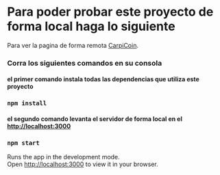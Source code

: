 # Para poder probar este proyecto de forma local haga lo siguiente 

Para ver la pagina de forma remota [CarpiCoin](https://carpicoin.netlify.app/).

### Corra los siguientes comandos en su consola 
#### el primer comando instala todas las dependencias que utiliza este proyecto
### `npm install`
#### el segundo comando levanta el servidor de forma local en el [http://localhost:3000](http://localhost:3000)
### `npm start`

Runs the app in the development mode.\
Open [http://localhost:3000](http://localhost:3000) to view it in your browser.

